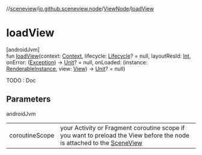 //[sceneview](../../../index.md)/[io.github.sceneview.node](../index.md)/[ViewNode](index.md)/[loadView](load-view.md)

# loadView

[androidJvm]\
fun [loadView](load-view.md)(context: [Context](https://developer.android.com/reference/kotlin/android/content/Context.html), lifecycle: [Lifecycle](https://developer.android.com/reference/kotlin/androidx/lifecycle/Lifecycle.html)? = null, layoutResId: [Int](https://kotlinlang.org/api/latest/jvm/stdlib/kotlin/-int/index.html), onError: ([Exception](https://kotlinlang.org/api/latest/jvm/stdlib/kotlin/-exception/index.html)) -&gt; [Unit](https://kotlinlang.org/api/latest/jvm/stdlib/kotlin/-unit/index.html)? = null, onLoaded: (instance: [RenderableInstance](../../com.google.ar.sceneform.rendering/-renderable-instance/index.md), view: [View](https://developer.android.com/reference/kotlin/android/view/View.html)) -&gt; [Unit](https://kotlinlang.org/api/latest/jvm/stdlib/kotlin/-unit/index.html)? = null)

TODO : Doc

## Parameters

androidJvm

| | |
|---|---|
| coroutineScope | your Activity or Fragment coroutine scope if you want to preload the View before the node is attached to the [SceneView](../../io.github.sceneview/-scene-view/index.md) |
